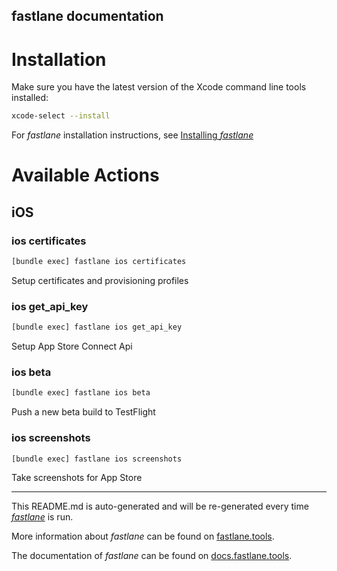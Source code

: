 fastlane documentation
----

# Installation

Make sure you have the latest version of the Xcode command line tools installed:

```sh
xcode-select --install
```

For _fastlane_ installation instructions, see [Installing _fastlane_](https://docs.fastlane.tools/#installing-fastlane)

# Available Actions

## iOS

### ios certificates

```sh
[bundle exec] fastlane ios certificates
```

Setup certificates and provisioning profiles

### ios get_api_key

```sh
[bundle exec] fastlane ios get_api_key
```

Setup App Store Connect Api

### ios beta

```sh
[bundle exec] fastlane ios beta
```

Push a new beta build to TestFlight

### ios screenshots

```sh
[bundle exec] fastlane ios screenshots
```

Take screenshots for App Store

----

This README.md is auto-generated and will be re-generated every time [_fastlane_](https://fastlane.tools) is run.

More information about _fastlane_ can be found on [fastlane.tools](https://fastlane.tools).

The documentation of _fastlane_ can be found on [docs.fastlane.tools](https://docs.fastlane.tools).
